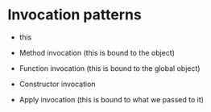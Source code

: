 # Invocation patterns

* this

* Method invocation   (this is bound to the object)
* Function invocation (this is bound to the global object)
* Constructor invocation
* Apply invocation  (this is bound to what we passed to it)



